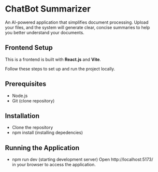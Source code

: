 # ChatBot Summarizer

An AI-powered application that simplifies document processing. Upload your files, and the system will generate clear, concise summaries to help you better understand your documents.

## Frontend Setup
This is a frontend is built with **React.js** and **Vite**.

Follow these steps to set up and run the project locally.

## Prerequisites
- Node.js
- Git (clone repository)

## Installation
- Clone the repository
- npm install (installing depedencies)

## Running the Application
- npm run dev (starting development server)
  Open http://localhost:5173/ in your browser to access the application.



